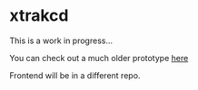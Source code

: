 xtrakcd
=======

This is a work in progress...

You can check out a much older prototype [here](http://xtrakcd.com/)

Frontend will be in a different repo.
